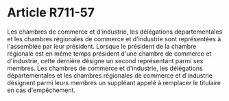 # Article R711-57

Les chambres de commerce et d'industrie, les délégations départementales et les chambres régionales de commerce et d'industrie sont représentées à l'assemblée par leur président.   Lorsque le président de la chambre régionale est en même temps président d'une chambre de commerce et d'industrie, cette dernière désigne un second représentant parmi ses membres.   Les chambres de commerce et d'industrie, les délégations départementales et les chambres régionales de commerce et d'industrie désignent parmi leurs membres un suppléant appelé à remplacer le titulaire en cas d'empêchement.
